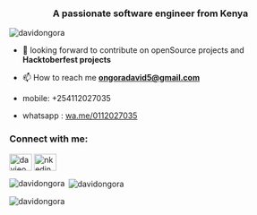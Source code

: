 <h3 align="center">A passionate software engineer from Kenya</h3>

<p align="left"> <img src="https://komarev.com/ghpvc/?username=davidongora&label=Profile%20views&color=0e75b6&style=flat" alt="davidongora" /> </p>

- 👯 looking forward to contribute on openSource projects and **Hacktoberfest projects**

- 📫 How to reach me **ongoradavid5@gmail.com**
- mobile: +254112027035
- whatsapp : [wa.me/0112027035](https://wa.me/0112027035)

<h3 align="left">Connect with me:</h3>
<p align="left">
<a href="https://twitter.com/davieongora" target="blank"><img align="center" src="https://raw.githubusercontent.com/rahuldkjain/github-profile-readme-generator/master/src/images/icons/Social/twitter.svg" alt="davieongora" height="30" width="40" /></a>
<a href="https://linkedin.com/in/nkedin.com/in/david-ongora-19a388220/" target="blank"><img align="center" src="https://raw.githubusercontent.com/rahuldkjain/github-profile-readme-generator/master/src/images/icons/Social/linked-in-alt.svg" alt="nkedin.com/in/david-ongora-19a388220/" height="30" width="40" /></a>
</p>


<p><img align="left" src="https://github-readme-stats.vercel.app/api/top-langs?username=davidongora&show_icons=true&locale=en&layout=compact" alt="davidongora" /></p>

<p>&nbsp;<img align="center" src="https://github-readme-stats.vercel.app/api?username=davidongora&show_icons=true&locale=en" alt="davidongora" /></p>

<p><img align="center" src="https://github-readme-streak-stats.herokuapp.com/?user=davidongora&" alt="davidongora" /></p>
